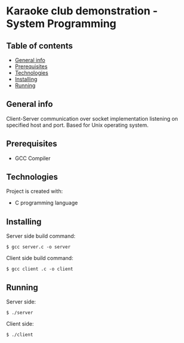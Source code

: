 # Karaoke club demonstration - System Programming

## Table of contents
* [General info](#general-info)
* [Prerequisites](#prerequisites)
* [Technologies](#technologies)
* [Installing](#installing)
* [Running](#running)

## General info
Client-Server communication over socket implementation listening on specified host and port. Based for Unix operating system. 

## Prerequisites
* GCC Compiler
	
## Technologies
Project is created with:
* C programming language
	
## Installing
Server side build command: 

```
$ gcc server.c -o server
```
Client side build command: 

```
$ gcc client .c -o client
```
## Running
Server side: 

```
$ ./server
```
Client side: 

```
$ ./client
```


